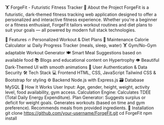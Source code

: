 🏋️ ForgeFit - Futuristic Fitness Tracker
🚀 About the Project
ForgeFit is a futuristic, dark-themed fitness tracking web application designed to offer a personalized and interactive fitness experience. Whether you're a beginner or a fitness enthusiast, ForgeFit tailors workout routines and diet plans to suit your goals — all powered by modern full stack technologies.

🌟 Features
🔥 Personalized Workout & Diet Plans
🔄 Maintenance Calorie Calculator
📊 Daily Progress Tracker (meals, sleep, water)
🏋️ Gym/No-Gym adaptable Workout Generator
🍽️ Smart Meal Suggestions based on available food
📚 Blogs and educational content on Hypertrophy
👁️ Beautiful Dark-Themed UI with smooth animations
🔐 User Authentication & Data Security
🛠️ Tech Stack
💻 Frontend
HTML, CSS, JavaScript
Tailwind CSS & Bootstrap for styling
⚙️ Backend
Node.js with Express.js
🗃️ Database
MySQL
🧠 How It Works
User Input: Age, gender, height, weight, activity level, food availability, gym access.
Calculation Engine: Calculates TDEE (Total Daily Energy Expenditure).
Plan Generator:
Suggests surplus or deficit for weight goals.
Generates workouts (based on time and gym preference).
Recommends meals from provided ingredients.
🔧 Installation
git clone https://github.com/your-username/ForgeFit.git
cd ForgeFit
npm install
